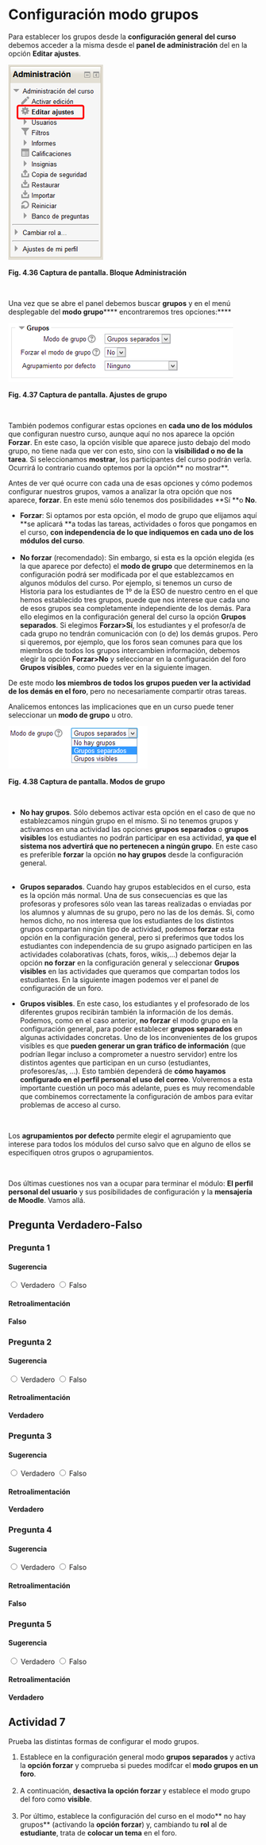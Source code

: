 
# Configuración modo grupos

Para establecer los grupos desde la **configuración general** **del curso** debemos acceder a la misma desde el **panel de administración** del en la opción **Editar ajustes**.


![](img/menu_administracion.png)

**Fig. 4.36 Captura de pantalla. Bloque Administración**

 

Una vez que se abre el panel debemos buscar ****grupos**** y en el menú desplegable del ****modo grupo******** encontraremos tres opciones:****


![](img/opciones_para_agrupos.png)

**Fig. 4.37 Captura de pantalla. Ajustes de grupo**

 

También podemos configurar estas opciones en **cada uno de los módulos** que configuran nuestro curso, aunque aquí no nos aparece la opción ****Forzar****. En este caso, la opción visible que aparece justo debajo del modo grupo, no tiene nada que ver con esto, sino con la **visibilidad o no de la tarea**. Si seleccionamos **mostrar**, los participantes del curso podrán verla. Ocurrirá lo contrario cuando optemos por la opción** no mostrar**.

Antes de ver qué ocurre con cada una de esas opciones y cómo podemos configurar nuestros grupos, vamos a analizar la otra opción que nos aparece, **forzar**. En este menú sólo tenemos dos posibilidades **Sí **o **No**.

- **Forzar**: Si optamos por esta opción, el modo de grupo que elijamos aquí **se aplicará **a todas las tareas, actividades o foros que pongamos en el curso, **con independencia de lo que indiquemos en cada uno de los módulos del curso**.<br/><br/>
- **No forzar** (recomendado): Sin embargo, si esta es la opción elegida (es la que aparece por defecto) el **modo de grupo** que determinemos en la configuración podrá ser modificada por el que establezcamos en algunos módulos del curso. Por ejemplo, si tenemos un curso de Historia para los estudiantes de 1º de la ESO de nuestro centro en el que hemos establecido tres grupos, puede que nos interese que cada uno de esos grupos sea completamente independiente de los demás. Para ello elegimos en la configuración general del curso la opción ****Grupos separados****. Si elegimos **Forzar&gt;Sí**, los estudiantes y el profesor/a de cada grupo no tendrán comunicación con (o de) los demás grupos. Pero si queremos, por ejemplo, que los foros sean comunes para que los miembros de todos los grupos intercambien información, debemos elegir la opción **Forzar&gt;No** y seleccionar en la configuración del foro ****Grupos visibles****, como puedes ver en la siguiente imagen.

De este modo **los miembros de todos los grupos pueden ver la actividad de los demás en el foro**, pero no necesariamente compartir otras tareas.

Analicemos entonces las implicaciones que en un curso puede tener seleccionar un **modo de grupo** u otro.


![](img/modos_de_grupo.png)

**Fig. 4.38 Captura de pantalla. Modos de grupo**

 

- ****No hay grupos****. Sólo debemos activar esta opción en el caso de que no establezcamos ningún grupo en el mismo. Si no tenemos grupos y activamos en una actividad las opciones **grupos separados** o **grupos visibles** los estudiantes no podrán participar en esa actividad, **ya que el sistema nos advertirá que no pertenecen a ningún grupo**. En este caso es preferible **forzar** la opción **no hay grupos** desde la configuración general.<br/><br/>
- ****Grupos separados****. Cuando hay grupos establecidos en el curso, esta es la opción más normal. Una de sus consecuencias es que las profesoras y profesores sólo vean las tareas realizadas o enviadas por los alumnos y alumnas de su grupo, pero no las de los demás. Si, como hemos dicho, no nos interesa que los estudiantes de los distintos grupos compartan ningún tipo de actividad, podemos ****forzar**** esta opción en la configuración general, pero si preferimos que todos los estudiantes con independencia de su grupo asignado participen en las actividades colaborativas (chats, foros, wikis,...) debemos dejar la opción **no forzar** en la configuración general y seleccionar **Grupos visibles** en las actividades que queramos que compartan todos los estudiantes. En la siguiente imagen podemos ver el panel de configuración de un foro.

- **Grupos visibles**. En este caso, los estudiantes y el profesorado de los diferentes grupos recibirán también la información de los demás. Podemos, como en el caso anterior, **no forzar** el modo grupo en la configuración general, para poder establecer **grupos separados** en algunas actividades concretas. Uno de los inconvenientes de los grupos visibles es que **pueden generar un gran tráfico de información** (que podrían llegar incluso a comprometer a nuestro servidor) entre los distintos agentes que participan en un curso (estudiantes, profesores/as, ...). Esto también dependerá de **cómo hayamos configurado en el perfil personal el uso del correo**. Volveremos a esta importante cuestión un poco más adelante, pues es muy recomendable que combinemos correctamente la configuración de ambos para evitar problemas de acceso al curso.

 

Los **agrupamientos por defecto** permite elegir el agrupamiento que interese para todos los módulos del curso salvo que en alguno de ellos se especifiquen otros grupos o agrupamientos.

 

Dos últimas cuestiones nos van a ocupar para terminar el módulo: **El perfil personal del usuario** y sus posibilidades de configuración y la **mensajería de Moodle**. Vamos allá.

## Pregunta Verdadero-Falso

### Pregunta 1

#### Sugerencia


<label for="true0b139"><input id="true0b139" name="option0b139" onclick="$exe.getFeedback(0,2,'0b139','truefalse')" type="radio"/> Verdadero</label>
<label for="false0b139"><input id="false0b139" name="option0b139" onclick="$exe.getFeedback(1,2,'0b139','truefalse')" type="radio"/> Falso</label>


#### Retroalimentación

**Falso**

### Pregunta 2

#### Sugerencia


<label for="true1b139"><input id="true1b139" name="option1b139" onclick="$exe.getFeedback(0,2,'1b139','truefalse')" type="radio"/> Verdadero</label>
<label for="false1b139"><input id="false1b139" name="option1b139" onclick="$exe.getFeedback(1,2,'1b139','truefalse')" type="radio"/> Falso</label>


#### Retroalimentación

**Verdadero**

### Pregunta 3

#### Sugerencia


<label for="true2b139"><input id="true2b139" name="option2b139" onclick="$exe.getFeedback(0,2,'2b139','truefalse')" type="radio"/> Verdadero</label>
<label for="false2b139"><input id="false2b139" name="option2b139" onclick="$exe.getFeedback(1,2,'2b139','truefalse')" type="radio"/> Falso</label>


#### Retroalimentación

**Verdadero**

### Pregunta 4

#### Sugerencia


<label for="true3b139"><input id="true3b139" name="option3b139" onclick="$exe.getFeedback(0,2,'3b139','truefalse')" type="radio"/> Verdadero</label>
<label for="false3b139"><input id="false3b139" name="option3b139" onclick="$exe.getFeedback(1,2,'3b139','truefalse')" type="radio"/> Falso</label>


#### Retroalimentación

**Falso**

### Pregunta 5

#### Sugerencia


<label for="true4b139"><input id="true4b139" name="option4b139" onclick="$exe.getFeedback(0,2,'4b139','truefalse')" type="radio"/> Verdadero</label>
<label for="false4b139"><input id="false4b139" name="option4b139" onclick="$exe.getFeedback(1,2,'4b139','truefalse')" type="radio"/> Falso</label>


#### Retroalimentación

**Verdadero**

## Actividad 7

Prueba las distintas formas de configurar el modo grupos.

1. Establece en la configuración general modo **grupos separados** y activa la **opción forzar** y comprueba si puedes modifcar el **modo grupos en un foro**.<br/><br/>
1. A continuación, **desactiva la opción forzar** y establece el modo grupo del foro como **visible**.<br/><br/>
1. Por último, establece la configuración del curso en el modo** no hay grupos** (activando la **opción forzar**) y, cambiando tu **rol** al de **estudiante**, trata de **colocar un tema** en el foro.

 

